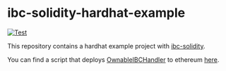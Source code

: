 # ibc-solidity-hardhat-example

[![Test](https://github.com/ibc-solidity/hardhat-example/actions/workflows/test.yml/badge.svg)](https://github.com/ibc-solidity/hardhat-example/actions/workflows/test.yml)

This repository contains a hardhat example project with [ibc-solidity](https://github.com/hyperledger-labs/yui-ibc-solidity).

You can find a script that deploys [OwnableIBCHandler](https://github.com/hyperledger-labs/yui-ibc-solidity/blob/main/contracts/core/25-handler/OwnableIBCHandler.sol) to ethereum [here](./scripts/deploy.js).
